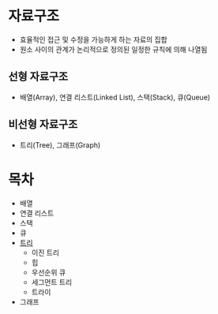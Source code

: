 # 자료구조
* 효율적인 접근 및 수정을 가능하게 하는 자료의 집합
* 원소 사이의 관계가 논리적으로 정의된 일정한 규칙에 의해 나열됨

## 선형 자료구조
* 배열(Array), 연결 리스트(Linked List), 스택(Stack), 큐(Queue)

## 비선형 자료구조
* 트리(Tree), 그래프(Graph)

# 목차
* 배열
* 연결 리스트
* 스택
* 큐
* [트리](https://github.com/HYEEWON/algorithm-study/blob/main/data-structure/tree.md#이진-트리-(Binary-Tree))
  * 이진 트리
  * 힙
  * 우선순위 큐
  * 세그먼트 트리
  * 트라이
* 그래프


